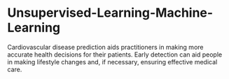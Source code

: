 # Unsupervised-Learning-Machine-Learning
Cardiovascular disease prediction aids practitioners in making more accurate health decisions for their patients. Early detection can aid people in making lifestyle changes and, if necessary, ensuring effective medical care.
